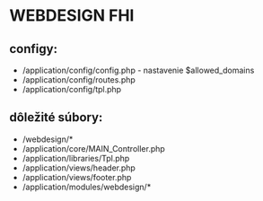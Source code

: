 # WEBDESIGN FHI

## configy:

- /application/config/config.php - nastavenie $allowed_domains
- /application/config/routes.php
- /application/config/tpl.php

## dôležité súbory:

- /webdesign/*
- /application/core/MAIN_Controller.php
- /application/libraries/Tpl.php
- /application/views/header.php
- /application/views/footer.php
- /application/modules/webdesign/*
